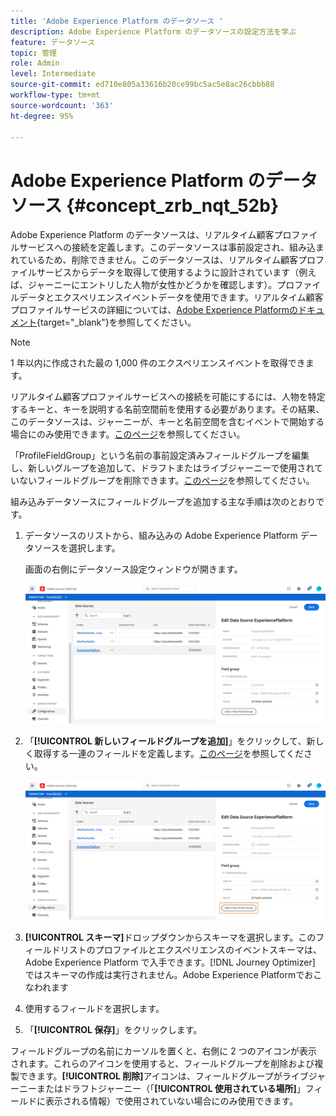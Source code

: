 ```yaml
---
title: 'Adobe Experience Platform のデータソース '
description: Adobe Experience Platform のデータソースの設定方法を学ぶ
feature: データソース
topic: 管理
role: Admin
level: Intermediate
source-git-commit: ed710e805a33616b20ce99bc5ac5e8ac26cbbb88
workflow-type: tm+mt
source-wordcount: '363'
ht-degree: 95%

---
```


# Adobe Experience Platform のデータソース {#concept_zrb_nqt_52b}

Adobe Experience Platform のデータソースは、リアルタイム顧客プロファイルサービスへの接続を定義します。このデータソースは事前設定され、組み込まれているため、削除できません。このデータソースは、リアルタイム顧客プロファイルサービスからデータを取得して使用するように設計されています（例えば、ジャーニーにエントリした人物が女性かどうかを確認します）。プロファイルデータとエクスペリエンスイベントデータを使用できます。リアルタイム顧客プロファイルサービスの詳細については、[Adobe Experience Platformのドキュメント](https://experienceleague.adobe.com/docs/experience-platform/profile/home.html?lang=ja){target=&quot;_blank&quot;}を参照してください。

>[!NOTE]
>
>1 年以内に作成された最の 1,000 件のエクスペリエンスイベントを取得できます。

リアルタイム顧客プロファイルサービスへの接続を可能にするには、人物を特定するキーと、キーを説明する名前空間前を使用する必要があります。その結果、このデータソースは、ジャーニーが、キーと名前空間を含むイベントで開始する場合にのみ使用できます。[このページ](../building-journeys/journey.md)を参照してください。

「ProfileFieldGroup」という名前の事前設定済みフィールドグループを編集し、新しいグループを追加して、ドラフトまたはライブジャーニーで使用されていないフィールドグループを削除できます。[このページ](../datasource/configure-data-sources.md#define-field-groups)を参照してください。

組み込みデータソースにフィールドグループを追加する主な手順は次のとおりです。

1. データソースのリストから、組み込みの Adobe Experience Platform データソースを選択します。

   画面の右側にデータソース設定ウィンドウが開きます。

   ![](../assets/journey23.png)

1. 「**[!UICONTROL 新しいフィールドグループを追加]**」をクリックして、新しく取得する一連のフィールドを定義します。[このページ](../datasource/configure-data-sources.md#define-field-groups)を参照してください。

   ![](../assets/journey24.png)

1. **[!UICONTROL スキーマ]**&#x200B;ドロップダウンからスキーマを選択します。このフィールドリストのプロファイルとエクスペリエンスのイベントスキーマは、Adobe Experience Platform で入手できます。[!DNL Journey Optimizer] ではスキーマの作成は実行されません。Adobe Experience Platformでおこなわれます
1. 使用するフィールドを選択します。
1. 「**[!UICONTROL 保存]**」をクリックします。

フィールドグループの名前にカーソルを置くと、右側に 2 つのアイコンが表示されます。これらのアイコンを使用すると、フィールドグループを削除および複製できます。**[!UICONTROL 削除]**&#x200B;アイコンは、フィールドグループがライブジャーニーまたはドラフトジャーニー（「**[!UICONTROL 使用されている場所]**」フィールドに表示される情報）で使用されていない場合にのみ使用できます。
